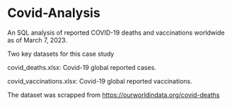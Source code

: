 # Covid-Analysis
An SQL analysis of reported COVID-19 deaths and vaccinations worldwide as of March 7, 2023.


Two key datasets for this case study

covid_deaths.xlsx: Covid-19 global reported cases.

covid_vaccinations.xlsx: Covid-19 global reported vaccinations.

The dataset was scrapped from https://ourworldindata.org/covid-deaths
